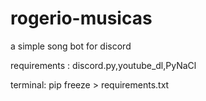 # rogerio-musicas
a simple song bot for discord

requirements :
discord.py,youtube_dl,PyNaCl


terminal: pip freeze > requirements.txt
